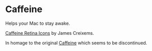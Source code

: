 # Caffeine

Helps your Mac to stay awake.

[Caffeine Retina Icons](https://webjac.com/design/caffeine-retina-icons/) by James Creixems.

In homage to the original [Caffeine](http://lightheadsw.com/caffeine/) which seems to be discontinued.
